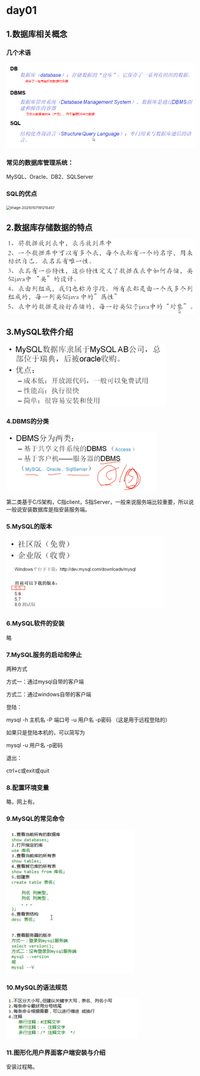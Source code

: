 # day01

## 1.数据库相关概念

### 几个术语

<img src="day01.assets/image-20210107191524508.png" alt="image-20210107191524508" style="zoom: 67%;" />

### 常见的数据库管理系统：

MySQL、Oracle、DB2、SQLServer

### SQL的优点

<img src="C:\Users\DELL\AppData\Roaming\Typora\typora-user-images\image-20210107191215457.png" alt="image-20210107191215457" style="zoom: 67%;" />



## 2.数据库存储数据的特点

<img src="day01.assets/image-20210107191825314.png" alt="image-20210107191825314" style="zoom:67%;" />

## 3.MySQL软件介绍

<img src="day01.assets/image-20210107192052602.png" alt="image-20210107192052602" style="zoom:50%;" />

### 4.DBMS的分类

<img src="day01.assets/image-20210107192204377.png" alt="image-20210107192204377" style="zoom:50%;" />

第二类基于C/S架构，C指client，S指Server，一般来说服务端比较重要，所以说一般说安装数据库是指安装服务端。

### 5.MySQL的版本

<img src="day01.assets/image-20210107192413513.png" alt="image-20210107192413513" style="zoom:50%;" />

### 6.MySQL软件的安装

略

### 7.MySQL服务的启动和停止

两种方式

方式一：通过mysql自带的客户端

方式二：通过windows自带的客户端

登陆：

mysql -h 主机名 -P 端口号 -u 用户名 -p密码   （这是用于远程登陆的）

如果只是登陆本机的，可以简写为

mysql -u 用户名 -p密码

退出：

ctrl+c或exit或quit

### 8.配置环境变量

略，网上有。

### 9.MySQL的常见命令

![image-20210107223200066](day01.assets/image-20210107223200066.png)

### 10.MySQL的语法规范

![image-20210107223652800](day01.assets/image-20210107223652800.png)

### 11.图形化用户界面客户端安装与介绍

安装过程略。



### 

















